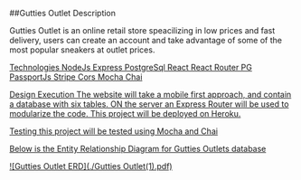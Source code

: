 ##Gutties Outlet Description

Gutties Outlet is an online retail store speacilizing in low prices and fast delivery,
users can create an account and take advantage of some of the most popular sneakers
at outlet prices.

<u>Technologies
NodeJs
Express
PostgreSql
React
React Router
PG
PassportJs
Stripe
Cors
Mocha
Chai

Design Execution
The website will take a mobile first approach, and contain a database with six tables. ON the
server an Express Router will be used to modularize the code. This project will be deployed on
Heroku.

Testing
this project will be tested using Mocha and Chai

Below is the Entity Relationship Diagram for Gutties Outlets database

![Gutties Outlet ERD](./Gutties Outlet(1).pdf)
